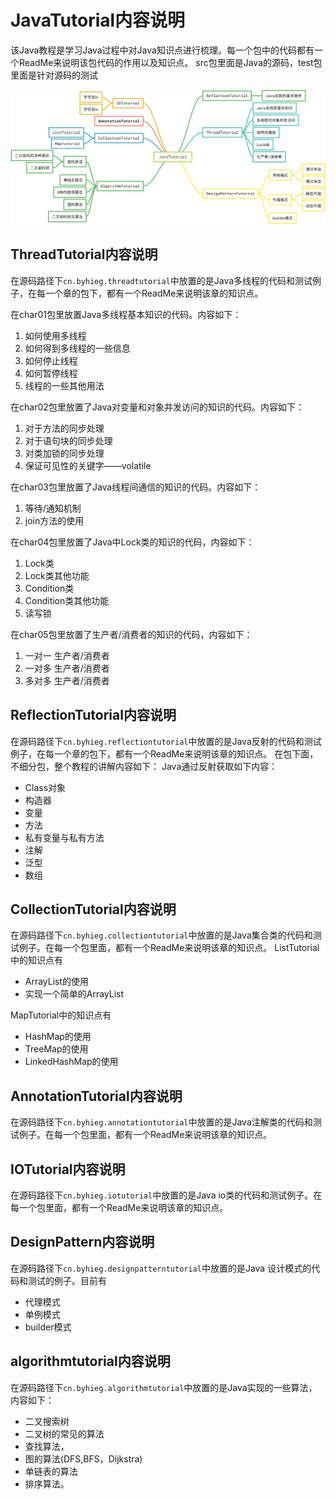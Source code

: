 # JavaTutorial内容说明
该Java教程是学习Java过程中对Java知识点进行梳理。每一个包中的代码都有一个ReadMe来说明该包代码的作用以及知识点。
src包里面是Java的源码，test包里面是针对源码的测试

![Alt text](images/JavaTutorial目录.png)

## ThreadTutorial内容说明
在源码路径下`cn.byhieg.threadtutorial`中放置的是Java多线程的代码和测试例子，在每一个章的包下，都有一个ReadMe来说明该章的知识点。

在char01包里放置Java多线程基本知识的代码。内容如下：

1. 如何使用多线程
2. 如何得到多线程的一些信息
3. 如何停止线程
4. 如何暂停线程
5. 线程的一些其他用法

在char02包里放置了Java对变量和对象并发访问的知识的代码。内容如下：

1. 对于方法的同步处理
2. 对于语句块的同步处理
3. 对类加锁的同步处理
4. 保证可见性的关键字——volatile

在char03包里放置了Java线程间通信的知识的代码。内容如下：

1. 等待/通知机制
2. join方法的使用

在char04包里放置了Java中Lock类的知识的代码，内容如下：

1. Lock类
2. Lock类其他功能
3. Condition类
4. Condition类其他功能
5. 读写锁

在char05包里放置了生产者/消费者的知识的代码，内容如下：

1. 一对一 生产者/消费者
2. 一对多 生产者/消费者
3. 多对多 生产者/消费者

## ReflectionTutorial内容说明
在源码路径下`cn.byhieg.reflectiontutorial`中放置的是Java反射的代码和测试例子，在每一个章的包下，都有一个ReadMe来说明该章的知识点。
在包下面，不细分包，整个教程的讲解内容如下：
Java通过反射获取如下内容：

- Class对象
- 构造器
- 变量
- 方法
- 私有变量与私有方法
- 注解
- 泛型
- 数组

## CollectionTutorial内容说明
在源码路径下`cn.byhieg.collectiontutorial`中放置的是Java集合类的代码和测试例子。在每一个包里面，都有一个ReadMe来说明该章的知识点。
ListTutorial中的知识点有

- ArrayList的使用
- 实现一个简单的ArrayList

MapTutorial中的知识点有

- HashMap的使用
- TreeMap的使用
- LinkedHashMap的使用

## AnnotationTutorial内容说明

在源码路径下`cn.byhieg.annotationtutorial`中放置的是Java注解类的代码和测试例子。在每一个包里面，都有一个ReadMe来说明该章的知识点。


## IOTutorial内容说明

在源码路径下`cn.byhieg.iotutorial`中放置的是Java io类的代码和测试例子。在每一个包里面，都有一个ReadMe来说明该章的知识点。

## DesignPattern内容说明

在源码路径下`cn.byhieg.designpatterntutorial`中放置的是Java 设计模式的代码和测试的例子。目前有

- 代理模式
- 单例模式
- builder模式

## algorithmtutorial内容说明

在源码路径下`cn.byhieg.algorithmtutorial`中放置的是Java实现的一些算法，内容如下：

- 二叉搜索树
- 二叉树的常见的算法
- 查找算法，
- 图的算法(DFS,BFS，Dijkstra)
- 单链表的算法
- 排序算法。

